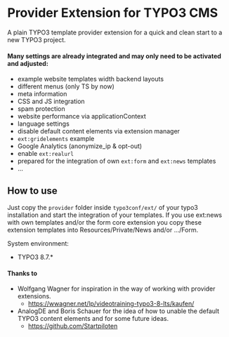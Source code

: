 # Provider Extension for TYPO3 CMS

A plain TYPO3 template provider extension for a quick and clean start to a new TYPO3 project.

#### Many settings are already integrated and may only need to be activated and adjusted:
* example website templates width backend layouts
* different menus (only TS by now)
* meta information
* CSS and JS integration
* spam protection
* website performance via applicationContext
* language settings
* disable default content elements via extension manager
* `ext:gridelements` example
* Google Analytics (anonymize_ip & opt-out)
* enable `ext:realurl`
* prepared for the integration of own `ext:form` and `ext:news` templates
* ...

## How to use

Just copy the `provider` folder inside `typo3conf/ext/` of your typo3 installation and start the integration of your templates.
If you use ext:news with own templates and/or the form core extension you copy these extension templates into Resources/Private/News and/or .../Form.

System environment:
* TYPO3 8.7.*



#### Thanks to
* Wolfgang Wagner for inspiration in the way of working with provider extensions.
	*  https://wwagner.net/lp/videotraining-typo3-8-lts/kaufen/
* AnalogDE and Boris Schauer for the idea of how to unable the default TYPO3 content elements and for some future ideas.
  * https://github.com/Startpiloten
